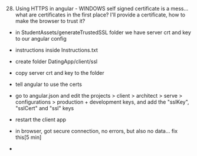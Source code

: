 28. Using HTTPS in angular - WINDOWS
    self signed certificate is a mess...
    what are certificates in the first place?
    I'll provide a certificate, how to make the browser to trust it?

- in StudentAssets/generateTrustedSSL folder we have server crt and key to our angular config
- instructions inside Instructions.txt

- create folder DatingApp/client/ssl
- copy server crt and key to the folder

- tell angular to use the certs
- go to angular.json and edit the projects > client > architect > serve > configurations > production + development keys, and add the "sslKey", "sslCert" and "ssl" keys
- restart the client app

- in browser, got secure connection, no errors, but also no data... fix this[5 min]
-
